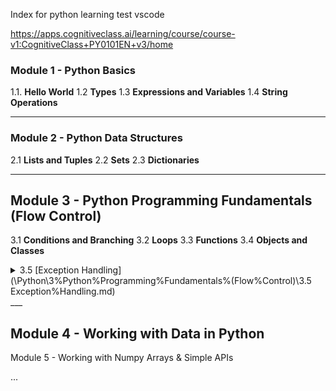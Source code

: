 Index for python learning
 test vscode

https://apps.cognitiveclass.ai/learning/course/course-v1:CognitiveClass+PY0101EN+v3/home

### Module 1 - Python Basics
1.1. **Hello World**
1.2 **Types**
1.3 **Expressions and Variables**
1.4 **String Operations**

___
### Module 2 - Python Data Structures
2.1 **Lists and Tuples**
2.2 **Sets**
2.3 **Dictionaries**

___

## Module 3 - Python Programming Fundamentals (Flow Control)
3.1 **Conditions and Branching**
3.2 **Loops**
3.3 **Functions**
3.4 **Objects and Classes**
<details>
<summary>
3.5 [Exception Handling](\Python\3%Python%Programming%Fundamentals%(Flow%Control)\3.5 Exception%Handling.md) 
</summary>
</details>
___

## Module 4 - Working with Data in Python


Module 5 - Working with Numpy Arrays & Simple APIs

...